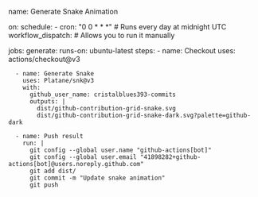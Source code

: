 name: Generate Snake Animation

on:
  schedule:
    - cron: "0 0 * * *" # Runs every day at midnight UTC
  workflow_dispatch: # Allows you to run it manually

jobs:
  generate:
    runs-on: ubuntu-latest
    steps:
      - name: Checkout
        uses: actions/checkout@v3

      - name: Generate Snake
        uses: Platane/snk@v3
        with:
          github_user_name: cristalblues393-commits
          outputs: |
            dist/github-contribution-grid-snake.svg
            dist/github-contribution-grid-snake-dark.svg?palette=github-dark

      - name: Push result
        run: |
          git config --global user.name "github-actions[bot]"
          git config --global user.email "41898282+github-actions[bot]@users.noreply.github.com"
          git add dist/
          git commit -m "Update snake animation"
          git push

